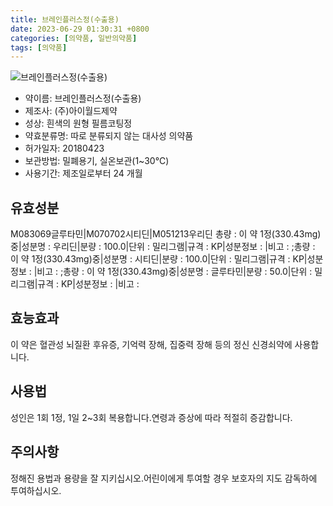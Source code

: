 ```yaml
---
title: 브레인플러스정(수출용)
date: 2023-06-29 01:30:31 +0800
categories: [의약품, 일반의약품]
tags: [의약품]
---
```

![브레인플러스정(수출용)](https://nedrug.mfds.go.kr/pbp/cmn/itemImageDownload/153495248483200092)

- 약이름: 브레인플러스정(수출용)
- 제조사: (주)아이월드제약
- 성상: 흰색의 원형 필름코팅정
- 약효분류명: 따로 분류되지 않는 대사성 의약품
- 허가일자: 20180423
- 보관방법: 밀폐용기, 실온보관(1~30℃)
- 사용기간: 제조일로부터 24 개월
## 유효성분
M083069글루타민|M070702시티딘|M051213우리딘
총량 : 이 약 1정(330.43mg)중|성분명 : 우리딘|분량 : 100.0|단위 : 밀리그램|규격 : KP|성분정보 : |비고 : ;총량 : 이 약 1정(330.43mg)중|성분명 : 시티딘|분량 : 100.0|단위 : 밀리그램|규격 : KP|성분정보 : |비고 : ;총량 : 이 약 1정(330.43mg)중|성분명 : 글루타민|분량 : 50.0|단위 : 밀리그램|규격 : KP|성분정보 : |비고 :
## 효능효과
이 약은 혈관성 뇌질환 후유증, 기억력 장해, 집중력 장해 등의 정신 신경쇠약에 사용합니다.
## 사용법
성인은 1회 1정, 1일 2~3회 복용합니다.연령과 증상에 따라 적절히 증감합니다.
## 주의사항
정해진 용법과 용량을 잘 지키십시오.어린이에게 투여할 경우 보호자의 지도 감독하에 투여하십시오.
